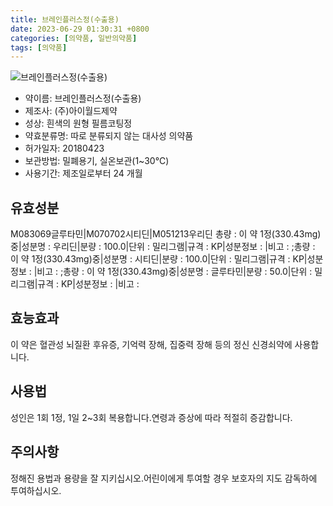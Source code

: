 ```yaml
---
title: 브레인플러스정(수출용)
date: 2023-06-29 01:30:31 +0800
categories: [의약품, 일반의약품]
tags: [의약품]
---
```

![브레인플러스정(수출용)](https://nedrug.mfds.go.kr/pbp/cmn/itemImageDownload/153495248483200092)

- 약이름: 브레인플러스정(수출용)
- 제조사: (주)아이월드제약
- 성상: 흰색의 원형 필름코팅정
- 약효분류명: 따로 분류되지 않는 대사성 의약품
- 허가일자: 20180423
- 보관방법: 밀폐용기, 실온보관(1~30℃)
- 사용기간: 제조일로부터 24 개월
## 유효성분
M083069글루타민|M070702시티딘|M051213우리딘
총량 : 이 약 1정(330.43mg)중|성분명 : 우리딘|분량 : 100.0|단위 : 밀리그램|규격 : KP|성분정보 : |비고 : ;총량 : 이 약 1정(330.43mg)중|성분명 : 시티딘|분량 : 100.0|단위 : 밀리그램|규격 : KP|성분정보 : |비고 : ;총량 : 이 약 1정(330.43mg)중|성분명 : 글루타민|분량 : 50.0|단위 : 밀리그램|규격 : KP|성분정보 : |비고 :
## 효능효과
이 약은 혈관성 뇌질환 후유증, 기억력 장해, 집중력 장해 등의 정신 신경쇠약에 사용합니다.
## 사용법
성인은 1회 1정, 1일 2~3회 복용합니다.연령과 증상에 따라 적절히 증감합니다.
## 주의사항
정해진 용법과 용량을 잘 지키십시오.어린이에게 투여할 경우 보호자의 지도 감독하에 투여하십시오.
